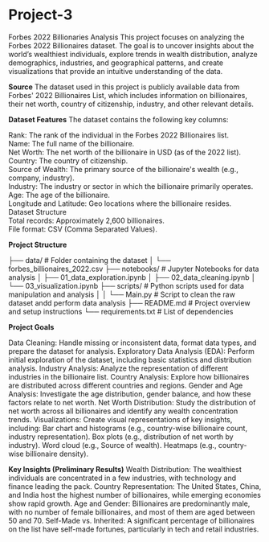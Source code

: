 # Project-3
Forbes 2022 Billionaries Analysis
This project focuses on analyzing the Forbes 2022 Billionaires dataset. The goal is to uncover insights about the world’s wealthiest individuals, explore trends in wealth distribution, analyze demographics, industries, and geographical patterns, and create visualizations that provide an intuitive understanding of the data.

**Source**
The dataset used in this project is publicly available data from Forbes' 2022 Billionaires List, which includes information on billionaires, their net worth, country of citizenship, industry, and other relevant details.

**Dataset Features**
The dataset contains the following key columns:

Rank: The rank of the individual in the Forbes 2022 Billionaires list.<br>
Name: The full name of the billionaire.<br>
Net Worth: The net worth of the billionaire in USD (as of the 2022 list).<br>
Country: The country of citizenship.<br>
Source of Wealth: The primary source of the billionaire's wealth (e.g., company, industry).<br>
Industry: The industry or sector in which the billionaire primarily operates.<br>
Age: The age of the billionaire.<br>
Longitude and Latitude: Geo locations where the billionaire resides.<br>
Dataset Structure<br>
Total records: Approximately 2,600 billionaires.<br>
File format: CSV (Comma Separated Values).<br>

**Project Structure**

├── data/                       # Folder containing the dataset
│   └── forbes_billionaires_2022.csv
├── notebooks/                  # Jupyter Notebooks for data analysis
│   ├── 01_data_exploration.ipynb
│   ├── 02_data_cleaning.ipynb
│   └── 03_visualization.ipynb
├── scripts/                    # Python scripts used for data manipulation and analysis
│          │   └── Main.py                 # Script to clean the raw dataset andd perform data analysis
├── README.md                   # Project overview and setup instructions
└── requirements.txt            # List of dependencies

**Project Goals**

Data Cleaning: Handle missing or inconsistent data, format data types, and prepare the dataset for analysis.
Exploratory Data Analysis (EDA): Perform initial exploration of the dataset, including basic statistics and distribution analysis.
Industry Analysis: Analyze the representation of different industries in the billionaire list.
Country Analysis: Explore how billionaires are distributed across different countries and regions.
Gender and Age Analysis: Investigate the age distribution, gender balance, and how these factors relate to net worth.
Net Worth Distribution: Study the distribution of net worth across all billionaires and identify any wealth concentration trends.
Visualizations: Create visual representations of key insights, including:
Bar chart and histograms (e.g., country-wise billionaire count, industry representation).
Box plots (e.g., distribution of net worth by industry).
Word cloud (e.g., Source of wealth).
Heatmaps (e.g., country-wise billionaire density).


**Key Insights (Preliminary Results)**
Wealth Distribution: The wealthiest individuals are concentrated in a few industries, with technology and finance leading the pack.
Country Representation: The United States, China, and India host the highest number of billionaires, while emerging economies show rapid growth.
Age and Gender: Billionaires are predominantly male, with no number of female billionaires, and most of them are aged between 50 and 70.
Self-Made vs. Inherited: A significant percentage of billionaires on the list have self-made fortunes, particularly in tech and retail industries.

